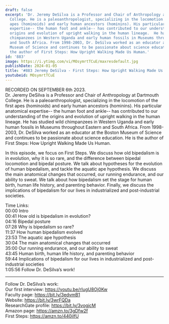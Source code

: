 ```yaml
---
draft: false
excerpt: 'Dr. Jeremy DeSilva is a Professor and Chair of Anthropology at Dartmouth
  College. He is a paleoanthropologist, specializing in the locomotion of the first
  apes (hominoids) and early human ancestors (hominins). His particular anatomical
  expertise-- the human foot and ankle-- has contributed to our understanding of the
  origins and evolution of upright walking in the human lineage.  He has studied wild
  chimpanzees in Western Uganda and early human fossils in Museums throughout Eastern
  and South Africa. From 1998-2003, Dr. DeSilva worked as an educator at the Boston
  Museum of Science and continues to be passionate about science education. He is
  the author of First Steps: How Upright Walking Made Us Human.'
id: '883'
image: https://i.ytimg.com/vi/MOsymrtTCuE/maxresdefault.jpg
publishDate: 2024-01-05
title: '#883 Jeremy DeSilva - First Steps: How Upright Walking Made Us Human'
youtubeid: MOsymrtTCuE
---
```

<div class="timelinks">

RECORDED ON SEPTEMBER 6th 2023.  
Dr. Jeremy DeSilva is a Professor and Chair of Anthropology at Dartmouth College. He is a paleoanthropologist, specializing in the locomotion of the first apes (hominoids) and early human ancestors (hominins). His particular anatomical expertise-- the human foot and ankle-- has contributed to our understanding of the origins and evolution of upright walking in the human lineage.  He has studied wild chimpanzees in Western Uganda and early human fossils in Museums throughout Eastern and South Africa. From 1998-2003, Dr. DeSilva worked as an educator at the Boston Museum of Science and continues to be passionate about science education. He is the author of First Steps: How Upright Walking Made Us Human.

In this episode, we focus on First Steps. We discuss how old bipedalism is in evolution, why it is so rare, and the difference between bipedal locomotion and bipedal posture. We talk about hypotheses for the evolution of human bipedalism, and tackle the aquatic ape hypothesis. We discuss the main anatomical changes that occurred, our running endurance, and our ability to sweat. We talk about how bipedalism set the stage for human birth, human life history, and parenting behavior. Finally, we discuss the implications of bipedalism for our lives in industrialized and post-industrial societies.

Time Links:  
<time>00:00</time> Intro  
<time>00:41</time> How old is bipedalism in evolution?  
<time>04:16</time> Bipedal posture  
<time>07:28</time> Why is bipedalism so rare?  
<time>11:37</time> How human bipedalism evolved  
<time>23:53</time> The aquatic ape hypothesis  
<time>30:04</time> The main anatomical changes that occurred  
<time>35:00</time> Our running endurance, and our ability to sweat  
<time>43:45</time> Human birth, human life history, and parenting behavior  
<time>59:44</time> Implications of bipedalism for our lives in industrialized and post-industrial societies  
<time>1:05:56</time> Follow Dr. DeSilva’s work!

---

Follow Dr. DeSilva’s work:  
Our first interview: https://youtu.be/rIugU8Oj0Kw  
Faculty page: https://bit.ly/3edvmB1  
Website: https://bit.ly/3wrFQDa  
ResearchGate profile: https://bit.ly/3vogjcM  
Amazon page: https://amzn.to/3gDfw2f  
First Steps: https://amzn.to/440iIfU
</div>

